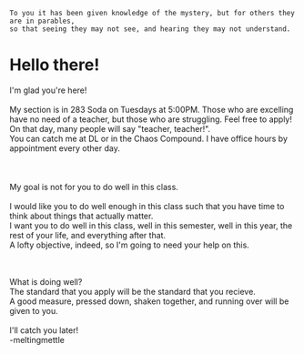  
    To you it has been given knowledge of the mystery, but for others they are in parables, 
    so that seeing they may not see, and hearing they may not understand.


# Hello there!

I'm glad you're here! <br />
<br />
My section is in 283 Soda on Tuesdays at 5:00PM. Those who are excelling have no need of a teacher, but those who are struggling.  Feel free to apply! On that day, many people will say "teacher, teacher!". 
<br />
You can catch me at DL or in the Chaos Compound.  I have office hours by appointment every other day.  <br />
<br />
<br />
<br />
My goal is not for you to do well in this class.<br />
<br />
I would like you to do well enough in this class such that you have time to think about things that actually matter.  <br />
I want you to do well in this class, well in this semester, well in this year, the rest of your life, and everything after that.  <br />
A lofty objective, indeed, so I'm going to need your help on this.  <br />

<br />
<br />
What is doing well? <br />
The standard that you apply will be the standard that you recieve. <br />
A good measure, pressed down, shaken together, and running over will be given to you. <br />
<br />
I'll catch you later!<br />
-meltingmettle





